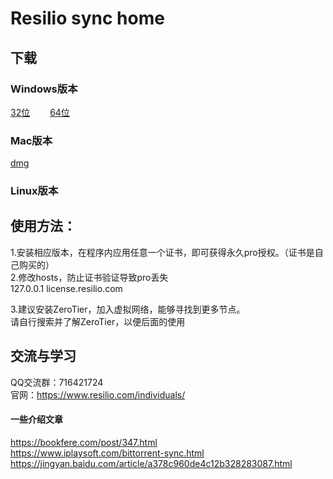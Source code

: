# Resilio sync home

## 下载
### Windows版本
[32位](https://github.com/zuikme/resilio_sync/raw/master/bin/windows/Resilio-Sync.exe)　　
[64位](https://github.com/zuikme/resilio_sync/raw/master/bin/windows/Resilio-Sync_x64.exe)

### Mac版本
[dmg](https://github.com/zuikme/resilio_sync/raw/master/bin/macos/Resilio-Sync.dmg)

### Linux版本



## 使用方法：
1.安装相应版本，在程序内应用任意一个证书，即可获得永久pro授权。（证书是自己购买的）   
2.修改hosts，防止证书验证导致pro丢失   
127.0.0.1 license.resilio.com   

3.建议安装ZeroTier，加入虚拟网络，能够寻找到更多节点。   
请自行搜索并了解ZeroTier，以便后面的使用


## 交流与学习
QQ交流群：716421724   
官网：https://www.resilio.com/individuals/


#### 一些介绍文章
https://bookfere.com/post/347.html   
https://www.iplaysoft.com/bittorrent-sync.html   
https://jingyan.baidu.com/article/a378c960de4c12b328283087.html   
